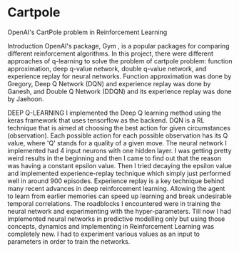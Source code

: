 # Cartpole
OpenAI's CartPole problem in Reinforcement Learning

Introduction
OpenAI's package, Gym , is a popular packages for comparing different reinforcement algorithms. In this project, there were different approaches of q-learning to solve the problem of cartpole problem: function approximation, deep q-value network, double q-value network, and experience replay for neural networks. Function approximation was done by Gregory, Deep Q Network (DQN) and experience replay was done by Ganesh, and Double Q Network (DDQN) and its experience replay was done by Jaehoon. 

DEEP Q-LEARNING
I implemented the Deep Q learning method using the keras framework that uses tensorflow as the backend. DQN is a RL technique that is aimed at choosing the best action for given circumstances (observation). Each possible action for each possible observation has its Q value, where 'Q' stands for a quality of a given move. The neural network I implemented had 4 input neurons with one hidden layer. I was getting pretty weird results in the beginning and then I came to find out that the reason was having a constant epsilon value. Then I tried decaying the epsilon value and implemented experience-replay technique which simply just performed well in around 900 episodes. Experience replay is a key technique behind many recent advances in deep reinforcement learning. Allowing the agent to learn from earlier
memories can speed up learning and break undesirable temporal correlations.
The roadblocks I encountered were in training the neural network and experimenting with the hyper-parameters. Till now I had implemented neural networks in predictive modelling only but using those concepts, dynamics and implementing in Reinforcement Learning was completely new.  I had to experiment various values as an input to parameters in order to train the networks.
